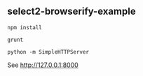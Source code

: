 ## select2-browserify-example

`npm install`

`grunt`

`python -m SimpleHTTPServer`

See http://127.0.0.1:8000
